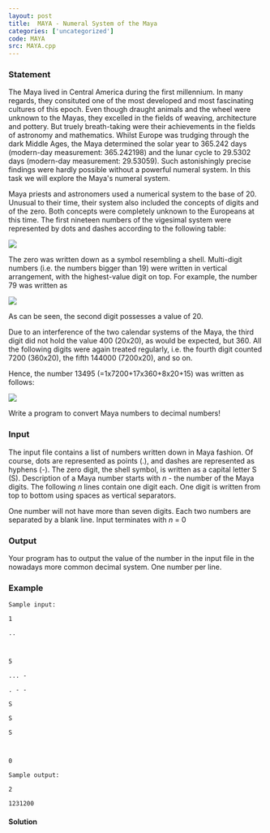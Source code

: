 ```yaml
---
layout: post
title:  MAYA - Numeral System of the Maya
categories: ['uncategorized']
code: MAYA
src: MAYA.cpp
---
```


### **Statement**

The Maya lived in Central America during the first millennium. In many
regards, they consituted one of the most developed and most fascinating
cultures of this epoch. Even though draught animals and the wheel were unknown
to the Mayas, they excelled in the fields of weaving, architecture and
pottery. But truely breath-taking were their achievements in the fields of
astronomy and mathematics. Whilst Europe was trudging through the dark Middle
Ages, the Maya determined the solar year to 365.242 days (modern-day
measurement: 365.242198) and the lunar cycle to 29.5302 days (modern-day
measurement: 29.53059). Such astonishingly precise findings were hardly
possible without a powerful numeral system. In this task we will explore the
Maya's numeral system.

Maya priests and astronomers used a numerical system to the base of 20.
Unusual to their time, their system also included the concepts of digits and
of the zero. Both concepts were completely unknown to the Europeans at this
time. The first nineteen numbers of the vigesimal system were represented by
dots and dashes according to the following table:

![](/content/ahven:table.gif)

The zero was written down as a symbol resembling a shell. Multi-digit numbers
(i.e. the numbers bigger than 19) were written in vertical arrangement, with
the highest-value digit on top. For example, the number 79 was written as

![](/content/ahven:num1.gif)

As can be seen, the second digit possesses a value of 20.

Due to an interference of the two calendar systems of the Maya, the third
digit did not hold the value 400 (20x20), as would be expected, but 360. All
the following digits were again treated regularly, i.e. the fourth digit
counted 7200 (360x20), the fifth 144000 (7200x20), and so on.

Hence, the number 13495 (=1x7200+17x360+8x20+15) was written as follows:

![](/content/ahven:num2.gif)

Write a program to convert Maya numbers to decimal numbers!

### Input

The input file contains a list of numbers written down in Maya fashion. Of
course, dots are represented as points (.), and dashes are represented as
hyphens (-). The zero digit, the shell symbol, is written as a capital letter
S (S). Description of a Maya number starts with _n_ \- the number of the Maya
digits. The following _n_ lines contain one digit each. One digit is written
from top to bottom using spaces as vertical separators.

One number will not have more than seven digits. Each two numbers are
separated by a blank line. Input terminates with _n_ = 0

### Output

Your program has to output the value of the number in the input file in the
nowadays more common decimal system. One number per line.

### Example

    
    
    Sample input:
    1
    ..
    
    5
    ... -
    . - -
    S
    S
    S
    
    0
    Sample output:
    2
    1231200
    



#### **Solution**




